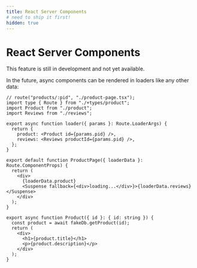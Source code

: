 ```yaml
---
title: React Server Components
# need to ship it first!
hidden: true
---
```


# React Server Components

<docs-info>This feature is still in development and not yet available.</docs-info>

In the future, async components can be rendered in loaders like any other data:

```tsx filename=app/product-page.tsx
// route("products/:pid", "./product-page.tsx");
import type { Route } from "./+types/product";
import Product from "./product";
import Reviews from "./reviews";

export async function loader({ params }: Route.LoaderArgs) {
  return {
    product: <Product id={params.pid} />,
    reviews: <Reviews productId={params.pid} />,
  };
}

export default function ProductPage({ loaderData }: Route.ComponentProps) {
  return (
    <div>
      {loaderData.product}
      <Suspense fallback={<div>loading...</div>}>{loaderData.reviews}</Suspense>
    </div>
  );
}
```

```tsx filename=app/product.tsx
export async function Product({ id }: { id: string }) {
  const product = await fakeDb.getProduct(id);
  return (
    <div>
      <h1>{product.title}</h1>
      <p>{product.description}</p>
    </div>
  );
}
```
